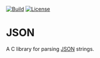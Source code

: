 [![Build](https://img.shields.io/github/actions/workflow/status/xioTechnologies/JSON/main.yml?branch=main)](https://github.com/xioTechnologies/Fusion/actions/workflows/main.yml)
[![License](https://img.shields.io/badge/License-MIT-blue.svg)](https://opensource.org/licenses/MIT)

# JSON

A C library for parsing [JSON](https://www.json.org) strings.
